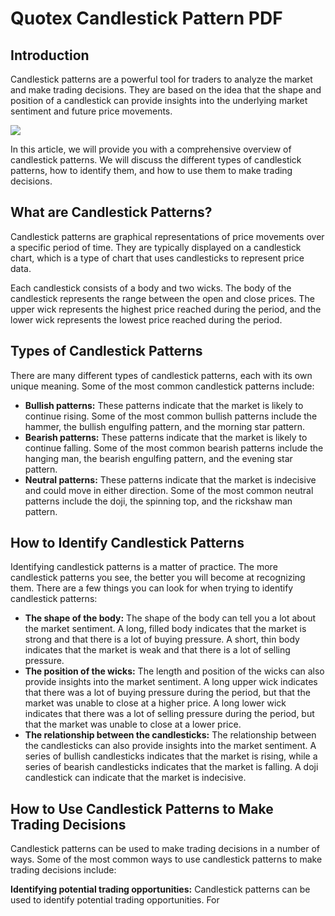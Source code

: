 # Quotex Candlestick Pattern PDF

## Introduction

Candlestick patterns are a powerful tool for traders to analyze the
market and make trading decisions. They are based on the idea that the
shape and position of a candlestick can provide insights into the
underlying market sentiment and future price movements.

[![](https://static.quotex.io/files/4_en/300_250.jpg)](https://traff.sbs/brokerqxlid)

In this article, we will provide you with a comprehensive overview of
candlestick patterns. We will discuss the different types of candlestick
patterns, how to identify them, and how to use them to make trading
decisions.

## What are Candlestick Patterns?

Candlestick patterns are graphical representations of price movements
over a specific period of time. They are typically displayed on a
candlestick chart, which is a type of chart that uses candlesticks to
represent price data.

Each candlestick consists of a body and two wicks. The body of the
candlestick represents the range between the open and close prices. The
upper wick represents the highest price reached during the period, and
the lower wick represents the lowest price reached during the period.

## Types of Candlestick Patterns

There are many different types of candlestick patterns, each with its
own unique meaning. Some of the most common candlestick patterns
include:

-   **Bullish patterns:** These patterns indicate that the market is
    likely to continue rising. Some of the most common bullish patterns
    include the hammer, the bullish engulfing pattern, and the morning
    star pattern.
-   **Bearish patterns:** These patterns indicate that the market is
    likely to continue falling. Some of the most common bearish patterns
    include the hanging man, the bearish engulfing pattern, and the
    evening star pattern.
-   **Neutral patterns:** These patterns indicate that the market is
    indecisive and could move in either direction. Some of the most
    common neutral patterns include the doji, the spinning top, and the
    rickshaw man pattern.

## How to Identify Candlestick Patterns

Identifying candlestick patterns is a matter of practice. The more
candlestick patterns you see, the better you will become at recognizing
them. There are a few things you can look for when trying to identify
candlestick patterns:

-   **The shape of the body:** The shape of the body can tell you a lot
    about the market sentiment. A long, filled body indicates that the
    market is strong and that there is a lot of buying pressure. A
    short, thin body indicates that the market is weak and that there is
    a lot of selling pressure.
-   **The position of the wicks:** The length and position of the wicks
    can also provide insights into the market sentiment. A long upper
    wick indicates that there was a lot of buying pressure during the
    period, but that the market was unable to close at a higher price. A
    long lower wick indicates that there was a lot of selling pressure
    during the period, but that the market was unable to close at a
    lower price.
-   **The relationship between the candlesticks:** The relationship
    between the candlesticks can also provide insights into the market
    sentiment. A series of bullish candlesticks indicates that the
    market is rising, while a series of bearish candlesticks indicates
    that the market is falling. A doji candlestick can indicate that the
    market is indecisive.

## How to Use Candlestick Patterns to Make Trading Decisions

Candlestick patterns can be used to make trading decisions in a number
of ways. Some of the most common ways to use candlestick patterns to
make trading decisions include:

**Identifying potential trading opportunities:** Candlestick patterns
can be used to identify potential trading opportunities. For

